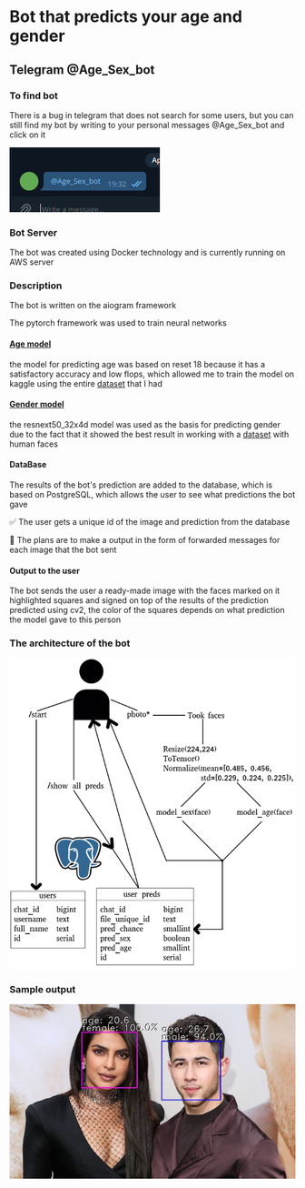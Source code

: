 # Bot that predicts your age and gender
## Telegram @Age_Sex_bot
### To find bot
There is a bug in telegram that does not search for some users, 
but you can still find my bot by writing to your personal messages @Age_Sex_bot and click on it

![](https://github.com/Windmen05/gender_age_bot/blob/master/for_Readme/FixTelegrammBug.png "Find Bot")

### Bot Server
The bot was created using Docker technology and is currently running on AWS server

### Description
The bot is written on the aiogram framework

The pytorch framework was used to train neural networks

#### [Age model](https://www.kaggle.com/windmen/fork-of-notebookef8dca9ec7-2850bf)
the model for predicting age was based on reset 18 because it has a satisfactory accuracy and low flops, which allowed me to train the model on kaggle using the entire [dataset](https://www.kaggle.com/windmen/age-predict) that I had

#### [Gender model](https://www.kaggle.com/windmen/notebook0e2a24ac21)
the resnext50_32x4d model was used as the basis for predicting gender due to the fact that it showed the best result in working with a [dataset](https://www.kaggle.com/windmen/ntechlab2) with human faces

#### DataBase
The results of the bot's prediction are added to the database, which is based on PostgreSQL, which allows the user to see what predictions the bot
gave

:white_check_mark: The user gets a unique id of the image and prediction from the database

:black_square_button: The plans are to make a output in the form of forwarded messages for each image that the bot sent

#### Output to the user
The bot sends the user a ready-made image with the faces marked on it highlighted squares and signed on top of the results of the prediction predicted using cv2, the color of the squares depends on what prediction the model gave to this person

### The architecture of the bot
![Alt-текст](https://github.com/Windmen05/gender_age_bot/blob/master/for_Readme/architecture.png "architecture")

### Sample output
![Alt-текст](https://github.com/Windmen05/gender_age_bot/blob/master/for_Readme/bot_ansver "bot_ansver")
